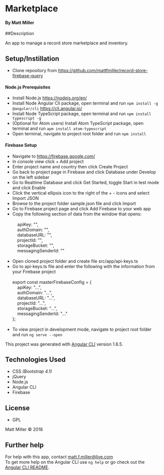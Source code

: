 # Marketplace

#### By Matt Miller

##Description

An app to manage a record store marketplace and inventory.

## Setup/Instillation
* Clone repository from https://github.com/mattfmiller/record-store-firebase-query

#### Node.js Prerequisites
* Install Node.js https://nodejs.org/en/
* Install Node Angular Cli package, open terminal and run `npm install -g @angular/cli` https://cli.angular.io/
* Install Node TypeScript package, open terminal and run `npm install typescript -g`
* (Optional for Atom users) Install Atom TypeScript package, open terminal and run `apm install atom-typescript`
* Open terminal, navigate to project root folder and run `npm install`

#### Firebase Setup
* Navigate to https://firebase.google.com/
* In console view click + Add project
* Enter project name and country then click Create Project
* Go back to project page in Firebase and click Database under Develop on the left sidebar
* Go to Realtime Database and click Get Started, toggle Start in test mode and click Enable
* Click the vertical ellipsis icon to the right of the + - icons and select Import JSON
* Browse to the project folder sample.json file and click Import
* Go to Firebase project page and click Add Firebase to your web app
* Copy the following section of data from the window that opens:<br><br>
  &nbsp;&nbsp;&nbsp;&nbsp;apiKey: "",<br>
  &nbsp;&nbsp;&nbsp;&nbsp;authDomain: "",<br>
  &nbsp;&nbsp;&nbsp;&nbsp;databaseURL: "",<br>
  &nbsp;&nbsp;&nbsp;&nbsp;projectId: "",<br>
  &nbsp;&nbsp;&nbsp;&nbsp;storageBucket: "",<br>
  &nbsp;&nbsp;&nbsp;&nbsp;messagingSenderId: ""<br><br>
* Open cloned project folder and create file src/app/api-keys.ts
* Go to api-keys.ts file and enter the following with the information from your Firebase project<br><br> export const masterFirebaseConfig = {<br>
  &nbsp;&nbsp;&nbsp;&nbsp;apiKey: "...",<br>
  &nbsp;&nbsp;&nbsp;&nbsp;authDomain: "...",<br>
  &nbsp;&nbsp;&nbsp;&nbsp;databaseURL: "...",<br>
  &nbsp;&nbsp;&nbsp;&nbsp;projectId: "...",<br>
  &nbsp;&nbsp;&nbsp;&nbsp;storageBucket: "...",<br>
  &nbsp;&nbsp;&nbsp;&nbsp;messagingSenderId: "..."<br>
};<br><br>
* To view project in development mode, navigate to project root folder and run `ng serve --open`

This project was generated with [Angular CLI](https://github.com/angular/angular-cli) version 1.6.5.

## Technologies Used

* CSS _(Bootstrap 4.1)_
* jQuery
* Node.js
* Angular CLI
* Firebase

## License

* GPL

Matt Miller © 2018

## Further help
For help with this app, contact matt.f.miller@live.com
<br>
To get more help on the Angular CLI use `ng help` or go check out the [Angular CLI README](https://github.com/angular/angular-cli/blob/master/README.md).
